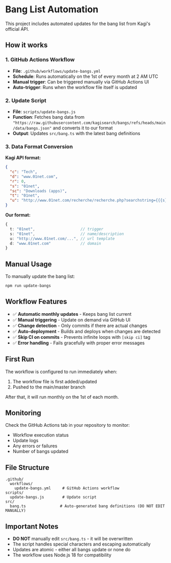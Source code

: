 # Bang List Automation

This project includes automated updates for the bang list from Kagi's official API.

## How it works

### 1. GitHub Actions Workflow
- **File**: `.github/workflows/update-bangs.yml`
- **Schedule**: Runs automatically on the 1st of every month at 2 AM UTC
- **Manual trigger**: Can be triggered manually via GitHub Actions UI
- **Auto-trigger**: Runs when the workflow file itself is updated

### 2. Update Script
- **File**: `scripts/update-bangs.js`
- **Function**: Fetches bang data from `"https://raw.githubusercontent.com/kagisearch/bangs/refs/heads/main/data/bangs.json"` and converts it to our format
- **Output**: Updates `src/bang.ts` with the latest bang definitions

### 3. Data Format Conversion

**Kagi API format:**
```json
{
  "c": "Tech",
  "d": "www.01net.com", 
  "r": 0,
  "s": "01net",
  "sc": "Downloads (apps)",
  "t": "01net",
  "u": "http://www.01net.com/recherche/recherche.php?searchstring={{{s}}}&chaine=home"
}
```

**Our format:**
```typescript
{
  t: "01net",                    // trigger
  s: "01net",                    // name/description  
  u: "http://www.01net.com/...", // url template
  d: "www.01net.com"             // domain
}
```

## Manual Usage

To manually update the bang list:

```bash
npm run update-bangs
```

## Workflow Features

- ✅ **Automatic monthly updates** - Keeps bang list current
- ✅ **Manual triggering** - Update on demand via GitHub UI
- ✅ **Change detection** - Only commits if there are actual changes
- ✅ **Auto-deployment** - Builds and deploys when changes are detected
- ✅ **Skip CI on commits** - Prevents infinite loops with `[skip ci]` tag
- ✅ **Error handling** - Fails gracefully with proper error messages

## First Run

The workflow is configured to run immediately when:
1. The workflow file is first added/updated
2. Pushed to the main/master branch

After that, it will run monthly on the 1st of each month.

## Monitoring

Check the GitHub Actions tab in your repository to monitor:
- Workflow execution status
- Update logs
- Any errors or failures
- Number of bangs updated

## File Structure

```
.github/
  workflows/
    update-bangs.yml     # GitHub Actions workflow
scripts/
  update-bangs.js        # Update script
src/
  bang.ts               # Auto-generated bang definitions (DO NOT EDIT MANUALLY)
```

## Important Notes

- **DO NOT** manually edit `src/bang.ts` - it will be overwritten
- The script handles special characters and escaping automatically
- Updates are atomic - either all bangs update or none do
- The workflow uses Node.js 18 for compatibility 
